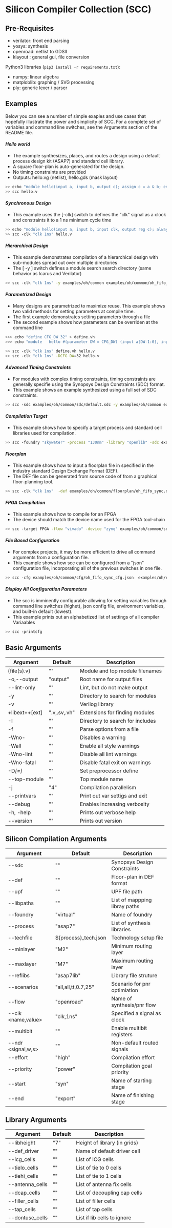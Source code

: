 # Silicon Compiler Collection (SCC)

## Pre-Requisites

* verilator: front end parsing
* yosys:     synthesis
* openroad:  netlist to GDSII
* klayout :  general gui, file conversion

Python3 libraries (`pip3 install -r requirements.txt`):
* numpy:      linear algebra
* matploblib: graphing / SVG processing
* ply:        generic lexer / parser


## Examples

Below you can see a number of simple exaples and use cases that hopefully illustrate the power and simplicity of SCC. For a complete set of variables and command line switches, see the Arguments section of the README file.


#### *Hello world*
* The example synthesizes, places, and routes a design using a default process design kit (ASAP7) and standard cell library.
* A square floor-plan is auto-generated for the design.
* No timing constraints are provided
* Outputs:  hello.vg (netlist), hello.gds (mask layout)

```bash
>> echo "module hello(input a, input b, output c); assign c = a & b; endmodule " > hello.v
>> scc hello.v
```

#### *Synchronous Design*
* This example uses the [-clk] switch to defines the "clk" signal as a clock and constraints it to a 1 ns minimum cycle time

```bash
>> echo "module hello(input a, input b, input clk, output reg c); always @ (posedge clk) c <= a & b; endmodule " > hello.v
>> scc -clk "clk 1ns" hello.v
```

#### *Hierarchical Design*
* This example demonstrates compilation of a hierarchical design with sub-modules spread out over multiple directories
* The [ -y ] switch defines a module search search directory (same behavior as Icarus and Verilator)

```bash
>> scc -clk "clk 1ns" -y examples/oh/common examples/oh/common/oh_fifo_sync.v
```

#### *Parametrized Design*
* Many designs are parametrized to maximize reuse. This example shows two valid methods for setting parameters at compile time.
* The first example demonstrates setting parameters through a file
* The second example shows how parameters can be overriden at the command line

```bash
>>> echo "define CFG_DW 32" > define.vh
>>> echo "module   hello #(parameter DW = CFG_DW) (input a[DW-1:0], input b[DW-1:0], input clk, output reg c[DW-1:0]); always @ (posedge clk) c <= a & b; endmodule " > hello.v

>> scc -clk "clk 1ns" define.vh hello.v
>> scc -clk "clk 1ns" -DCFG_DW=32 hello.v
```

#### *Advanced Timing Constraints*
* For modules with complex timing constraints, timing constraints are generally specifie using the Synopsys Design Constraints (SDC) format.
* This example shows an example synthesized using a full set of SDC constraints.

```bash
>> scc -sdc examples/oh/common/sdc/default.sdc -y examples/oh/common examples/oh/common/hdl/oh_fifo_sync.v
```

#### *Compilation Target*
* This example shows how to specify a target process and standard cell libraries used for compilation.

```bash
>> scc -foundry "skywater" -process "130nm" -library "openlib" -sdc examples/oh/common/sdc/default.sdc -y examples/oh/common examples/oh/common/hdl/oh_fifo_sync.v
```

#### *Floorplan*
* This example shows how to input a floorplan file in specified in the industry standard Design Exchange Format (DEF).
* The DEF file can be generated from source code of from a graphical floor-planning tool.  

```bash
>> scc -clk "clk 1ns"  -def examples/oh/common/floorplan/oh_fifo_sync.def examples/oh/common/hdl/oh_fifo_sync.v
```

#### *FPGA Compilation*
* This example shows how to compile for an FPGA
* The device should match the device name used for the FPGA tool-chain

```bash
>> scc -target FPGA -flow "vivado" -device "zynq" examples/oh/common/sdc/default.sdc -y examples/oh/common examples/oh/common/hdl/oh_fifo_sync.v
````

#### *File Based Configuration*
* For complex projects, it may be more efficient to drive all command arguments from a configuration file.
* This example shows how scc can be configured from a "json" configuration file, incorporating all of the previous switches in one file.  

```bash
>> scc -cfg examples/oh/common/cfg/oh_fifo_sync_cfg.json  examples/oh/common/hdl/oh_fifo_sync.v
```

#### *Display All Configuration Parameters*
* The scc is imminently configurable allowing for setting variables through command line switches (highet), json config file, environment variables, and built-in default (lowest).
* This example prints out an alphabetized list of settings of all compiler Variaables

```bash
>> scc -printcfg
```

## Basic Arguments

| Argument               | Default              | Description                      |
| ------------------     | -------------------- | ---------------------------------|
| {file(s).v}            | ""                   | Module and top module filenames  |
| -o,--output <name>     | "output"             | Root name for output files       |
| --lint-only            | ""                   | Lint, but do not make output     |
| -y <dir>               | ""                   | Directory to search for modules  |
| -v <file>              | ""                   | Verilog library                  |
| +libext+<ext>+[ext]    | ".v,.sv,.vh"         | Extensions for finding modules   |
| -I<dir>                | ""                   | Directory to search for includes |
| -f <file>              | ""                   | Parse options from a file        |
| -Wno-<message>         | ""                   | Disables a warning               |
| -Wall                  | ""                   | Enable all style warnings        |
| -Wno-lint              | ""                   | Disable all lint warnings        |
| -Wno-fatal             | ""                   | Disable fatal exit on warnings   |
| -D<var>[=<value>]      | ""                   | Set preprocessor define          |
| --top-module <topname> | ""                   | Top module name                  |
| -j <jobs>              | "4"                  | Compilation parallelism          |
| --printvars            | ""                   | Print out var settigs and exit   |
| --debug <level>        | ""                   | Enables increasing verbosity     |
| -h, -help              | ""                   | Prints out verbose help          |
| --version              | ""                   | Prints out version               |

## Silicon Compilation Arguments

| Argument            | Default              | Description                      |
| --------------------| -------------------- | ---------------------------------|
| --sdc <file>        | ""                   | Synopsys Design Constraints      |
| --def <file>        | ""                   | Floor-plan in DEF format         |
| --upf <file>        | ""                   | UPF file path                    |
| --libpaths <dir>    | ""                   | List of mappping libray paths    |
| --foundry <name>    | "virtual"            | Name of foundry                  |
| --process <name>    | "asap7"              | List of synthesis libraries      |
| --techfile <file>   | ${process}_tech.json | Technology setup file            |
| --minlayer <name>   | "M2"                 | Minimum routing layer            |
| --maxlayer <name>   | "M7"                 | Maximum routing layer            |
| --reflibs <struct>  | "asap7lib"           | Library file struture            |
| --scenarios <struct>| "all,all,tt,0.7,25"  | Scenario for pnr optimiation     |
| --flow <name>       | "openroad"           | Name of synthesis/pnr flow       |
| --clk <name,value>  | "clk,1ns"            | Specified a signal as clock      |
| --multibit          | ""                   | Enable multibit registers        |
| --ndr <signal,w,s>  | ""                   | Non-default routed signals       |
| --effort <level>    | "high"               | Compilation effort               |
| --priority <name>   | "power"              | Compilation goal priority        |
| --start <name>      | "syn"                | Name of starting stage           |
| --end <name>        | "export"             | Name of finishing stage          |

## Library Arguments

| Argument               | Default            | Description                     |
| ------------------     | ------------------ | --------------------------------|
| --libheight <value>    | "7"                | Height of library (in grids)    |
| --def_driver <name>    | ""                 | Name of default driver cell     |
| --icg_cells <list>     | ""                 | List of ICG cells               |
| --tielo_cells <list>   | ""                 | List of tie to 0 cells          |
| --tiehi_cells <list>   | ""                 | List of tie to 1 cells          |
| --antenna_cells <list> | ""                 | List of antenna fix cells       |
| --dcap_cells <list>    | ""                 | List of decoupling cap cells    |
| --filler_cells <list>  | ""                 | List of filler cells            |
| --tap_cells <list>     | ""                 | List of tap cells               |
| --dontuse_cells <list> | ""                 | List if lib cells to ignore     |




